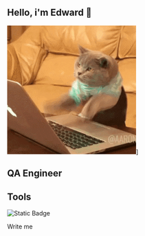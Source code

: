 ## Hello, i'm Edward 👋

![Header](https://github.com/Edward9344/Edward9344/blob/main/assets/giphy.gif)]

## QA Engineer

## Tools
![Static Badge](https://img.shields.io/badge/:#0052CC)

Write me